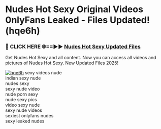 # Nudes Hot Sexy Original Videos 0nlyFans Leaked - Files Updated! (hqe6h)

<h3>🔴 CLICK HERE 🌐==►► <a href="https://tinyurl.com/4mcuefdz" rel="nofollow">Nudes Hot Sexy Updated Files</a></h3>

Get Nudes Hot Sexy and all content. Now you can access all videos and pictures of Nudes Hot Sexy. New Updated Files 2025!

[![hqe6h](https://i.imgur.com/StAQSOY.gif)](https://tinyurl.com/4mcuefdz)
sexy videos nude<br>
indian sexy nude<br>
nudes sexy<br>
sexy nude video<br>
nude porn sexy<br>
nude sexy pics<br>
video sexy nude<br>
sexy nude videos<br>
sexiest onlyfans nudes<br>
sexy leaked nudes
